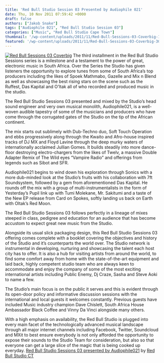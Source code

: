 ```yaml
---
title: 'Red Bull Studio Session 03 Presented by Audiophile 021'
date: Thu, 10 Nov 2011 07:59:42 +0000
draft: false
authors: ["Jakob Snake"]
tags: ["Audiophile 021", "Red Bull Studio Session 03"]
categories: ["Music", "Red Bull Studio Cape Town"]
thumbnail: '/wp-content/uploads/2011/11/Red-Bull-Sessions-03-Coverbig-150x150.jpg'
featured: '/wp-content/uploads/2011/11/Red-Bull-Sessions-03-Coverbig-304x190.jpg'
---
```


[![](/wp-content/uploads/2011/11/Red-Bull-Sessions-03-Coverbig-e1320865623676.jpg "Red Bull Sessions 03 Coverbig")](/2011/11/10/red-bull-studio-session-03-presented-by-audiophile-021/red-bull-sessions-03-coverbig/) The third installment in the Red Bull Studio Sessions series is a milestone and a testament to the power of great, electronic music in South Africa. Over the Series the Studio has given listeners the opportunity to explore tunes from some of South Africa’s top producers including the likes of Spoek Mathmabo, Gazelle and Mix n Blend as well as showcasing the best rising stars on the scene such as the Ruffest, Das Kapital and O’ltak all of who recorded and produced music in the studio.

The Red Bull Studio Sessions 03 presented and mixed by the Studio’s head sound engineer and very own musical monolith, Audiophile021, is a well-woven audible tapestry of some of the musicians and producers who have come through the corrugated gates of the Studio on the tip of the African continent.

The mix starts out sublimely with Dub-Techno duo, Soft Touch Operation and ebbs progressively along through the Kwaito and Afro-house inspired tracks of DJ MX and Floyd Lavine through the deep murky waters of internationally acclaimed Jullian Gomes. It builds steadily into more dance-floor destroying electro-chargers from the likes of Twelv, a massive Double Adapter Remix of The Wild eyes “Vampire Radio” and offerings from legends such as Sibot and SFR.

Audiophile021 begins to wind down his exploration through Sonics with a more dub-minded look at the Studio’s fruits with his collaboration with 7ft Soundsystem, followed by a gem from aforementioned Das Kapital. He rounds off the mix with a group of multi-instrumentalists in the form of Yesterday’s Pupil link up with Tumi Molekane, Mr. Sakitumi and a taste of the New EP release from Card on Spokes, softly landing us back on Earth with Oltak’s Red Moon.

The Red Bull Studio Sessions 03 follows perfectly in a lineage of mixes steeped in class, pedigree and education for an audience that has become accustom to expect great new music from the Studio.

Alongside its usual slick packaging design, this Red Bull Studio Sessions 03 offering comes complete with a booklet covering the objectives and history of the Studio and it’s counterparts the world over. The Studio network is instrumental in developing, nurturing and showcasing the talent each host city has to offer. It is also a hub for visiting artists from around the world, to find some comfort away from home with the state-of-the-art equipment and laid back, highly competent studio team who are always keen to accommodate and enjoy the company of some of the most exciting international artists including Public Enemy, Dj Craze, Sasha and Steve Aoki to name a few.

The Studio’s main focus is on the public it serves and this is evident through its open-door policy and informative discussion sessions with the international and local guests it welcomes constantly. Previous guests have included Music industry champion Dave Chislett, South Africa House Ambassador Black Coffee and Vinny Da Vinci alongside many others.

With a high emphasis on availability, the Red Bull Studio is plugged into every main facet of the technologically advanced musical landscape through all major internet channels including Facebook, Twitter, Soundcloud and MXit to best ensure everybody is not only afforded the opportunity to expose their sounds to the Studio Team for consideration, but also so that everyone can get a large slice of the magic that is being cooked up everyday.  [Red Bull Studio Sessions 03 presented by Audiophile021](http://soundcloud.com/red-bull-studio-ct/red-bull-studio-sessions-03) by [Red Bull Studio CT](http://soundcloud.com/red-bull-studio-ct)

